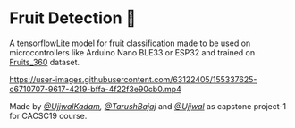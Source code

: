 # Fruit Detection 🍇
A tensorflowLite model for fruit classification made to be used on microcontrollers like Arduino Nano BLE33 or ESP32 and trained on [Fruits_360](https://www.kaggle.com/moltean/fruits) dataset.



https://user-images.githubusercontent.com/63122405/155337625-c6710707-9617-4219-bffa-4f22f3e90cb0.mp4

Made by *[@UjjwalKadam](https://github.com/ujjwal404), [@TarushBajaj](https://github.com/Tarushfx)* and *[@Ujjwal](https://github.com/ujjwal)* as capstone project-1 for CACSC19 course.
